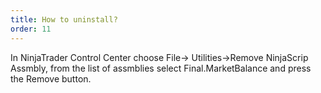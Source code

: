 ```yaml
---
title: How to uninstall?
order: 11
---
```

In NinjaTrader Control Center choose File-> Utilities->Remove NinjaScrip Assmbly, from the list of assmblies select Final.MarketBalance and press the Remove button.
